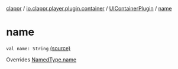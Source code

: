 [clappr](../../index.md) / [io.clappr.player.plugin.container](../index.md) / [UIContainerPlugin](index.md) / [name](.)

# name

`val name: String` [(source)](https://github.com/clappr/clappr-android/tree/dev/clappr/src/main/kotlin/io/clappr/player/plugin/Container/UIContainerPlugin.kt#L9)

Overrides [NamedType.name](../../io.clappr.player.base/-named-type/name.md)

